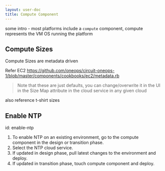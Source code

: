 ```yaml
---
layout: user-doc
title: Compute Component
---
```



some intro - most platforms include a `compute` component, compute represents the VM OS running the platform


## Compute Sizes

Compute Sizes are metadata driven

Refer EC2 https://github.com/oneops/circuit-oneops-1/blob/master/components/cookbooks/ec2/metadata.rb

>Note that these are just defaults, you can change/overwrite it in the UI in the
Size Map attribute in the cloud service in any given cloud

also reference t-shirt sizes


## Enable NTP

id: enable-ntp


1. To enable NTP on an existing environment, go to the compute component in the design or transition phase.
2. Select the NTP cloud service.
3. If updated in design phase, pull latest changes to the environment and deploy.
4. If updated in transition phase, touch compute component and deploy.
